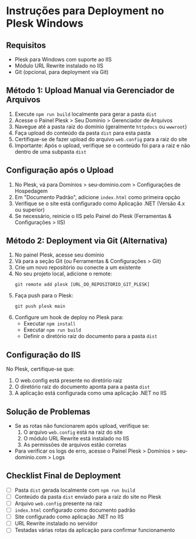 # Instruções para Deployment no Plesk Windows

## Requisitos
- Plesk para Windows com suporte ao IIS
- Módulo URL Rewrite instalado no IIS
- Git (opcional, para deployment via Git)

## Método 1: Upload Manual via Gerenciador de Arquivos
1. Execute `npm run build` localmente para gerar a pasta `dist`
2. Acesse o Painel Plesk > Seu Domínio > Gerenciador de Arquivos
3. Navegue até a pasta raiz do domínio (geralmente `httpdocs` ou `wwwroot`)
4. Faça upload do conteúdo da pasta `dist` para esta pasta
5. Certifique-se de fazer upload do arquivo `web.config` para a raiz do site
6. Importante: Após o upload, verifique se o conteúdo foi para a raiz e não dentro de uma subpasta `dist`

## Configuração após o Upload
1. No Plesk, vá para Domínios > seu-dominio.com > Configurações de Hospedagem
2. Em "Documento Padrão", adicione `index.html` como primeira opção
3. Verifique se o site está configurado como Aplicação .NET (Versão 4.x ou superior)
4. Se necessário, reinicie o IIS pelo Painel do Plesk (Ferramentas & Configurações > IIS)

## Método 2: Deployment via Git (Alternativa)
1. No painel Plesk, acesse seu domínio
2. Vá para a seção Git (ou Ferramentas & Configurações > Git)
3. Crie um novo repositório ou conecte a um existente
4. No seu projeto local, adicione o remote:
   ```
   git remote add plesk [URL_DO_REPOSITORIO_GIT_PLESK]
   ```
5. Faça push para o Plesk:
   ```
   git push plesk main
   ```
6. Configure um hook de deploy no Plesk para:
   - Executar `npm install`
   - Executar `npm run build`
   - Definir o diretório raiz do documento para a pasta `dist`

## Configuração do IIS
No Plesk, certifique-se que:
1. O web.config está presente no diretório raiz
2. O diretório raiz do documento aponta para a pasta `dist`
3. A aplicação está configurada como uma aplicação .NET no IIS

## Solução de Problemas
- Se as rotas não funcionarem após upload, verifique se:
  1. O arquivo `web.config` está na raiz do site
  2. O módulo URL Rewrite está instalado no IIS
  3. As permissões de arquivos estão corretas
- Para verificar os logs de erro, acesse o Painel Plesk > Domínios > seu-dominio.com > Logs

## Checklist Final de Deployment
- [ ] Pasta `dist` gerada localmente com `npm run build`
- [ ] Conteúdo da pasta `dist` enviado para a raiz do site no Plesk
- [ ] Arquivo `web.config` presente na raiz
- [ ] `index.html` configurado como documento padrão
- [ ] Site configurado como aplicação .NET no IIS
- [ ] URL Rewrite instalado no servidor
- [ ] Testadas várias rotas da aplicação para confirmar funcionamento
